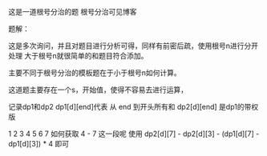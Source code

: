 这是一道根号分治的题
根号分治可见博客

题解：

这是多次询问，并且对题目进行分析可得，同样有前密后疏，使用根号n进行分开处理
大于根号n就很简单的和题目符合添加。

主要不同于根号分治的模板题在于小于根号n如何计算。

这道题主要存在一个s，开始值，使得不容易去进行运算，

记录dp1和dp2
dp1[d][end]代表 从 end 到开头所有和
dp2[d][end] 是dp1的带权版

1 2 3 4 5 6 7
如何获取 4 - 7 这一段呢
使用 dp2[d][7] - dp2[d][3] - (dp1[d][7] - dp1[d][3]) * 4
即可
